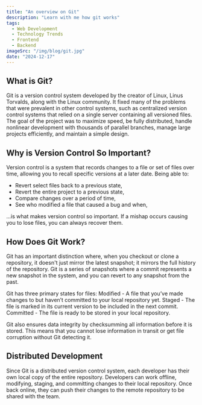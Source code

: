 ```yaml
---
title: "An overview on Git"
description: "Learn with me how git works"
tags:
  - Web Development
  - Technology Trends
  - Frontend
  - Backend
imageSrc: "/img/blog/git.jpg"
date: "2024-12-17"
---
```


## What is Git?

Git is a version control system developed by the creator of Linux, Linus Torvalds, along with the Linux community. It fixed many of the problems that were prevalent in other control systems, such as centralized version control systems that relied on a single server containing all versioned files. The goal of the project was to maximize speed, be fully distributed, handle nonlinear development with thousands of parallel branches, manage large projects efficiently, and maintain a simple design.

## Why is Version Control So Important?

Version control is a system that records changes to a file or set of files over time, allowing you to recall specific versions at a later date. Being able to:

- Revert select files back to a previous state,
- Revert the entire project to a previous state,
- Compare changes over a period of time,
- See who modified a file that caused a bug and when, 

...is what makes version control so important. If a mishap occurs causing you to lose files, you can always recover them.

## How Does Git Work?

Git has an important distinction where, when you checkout or clone a repository, it doesn't just mirror the latest snapshot; it mirrors the full history of the repository. Git is a series of snapshots where a commit represents a new snapshot in the system, and you can revert to any snapshot from the past.

Git has three primary states for files: Modified - A file that you’ve made changes to but haven’t committed to your local repository yet. Staged - The file is marked in its current version to be included in the next commit. Committed - The file is ready to be stored in your local repository.

Git also ensures data integrity by checksumming all information before it is stored. This means that you cannot lose information in transit or get file corruption without Git detecting it.

## Distributed Development

Since Git is a  distributed version control system, each developer has their own local copy of the entire repository. Developers can work offline, modifying, staging, and committing changes to their local repository. Once back online, they can push their changes to the remote repository to be shared with the team.
